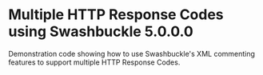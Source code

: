 # Multiple HTTP Response Codes using Swashbuckle 5.0.0.0
 
Demonstration code showing how to use Swashbuckle's XML commenting features to support multiple HTTP Response Codes. 
